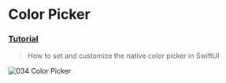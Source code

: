 # Color Picker
 ### [Tutorial](https://designcode.io/swiftui-handbook-color-picker)
> How to set and customize the native color picker in SwiftUI

![034  Color Picker](https://github.com/mrgsdev/DesignCode/assets/157994617/7d146e72-098c-476d-8ba4-5945eb8f6f68)
